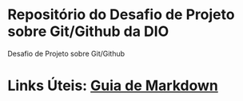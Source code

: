 # Repositório do Desafio de Projeto sobre Git/Github da DIO
Desafio de Projeto sobre Git/Github


# Links Úteis: [Guia de Markdown](https://www.markdownguide.org/basic-syntax)
